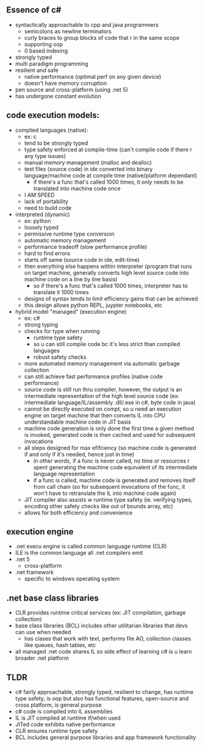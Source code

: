 ## Essence of c#
- syntactically approachable to cpp and java programmers
  - semicolons as newline terminators
  - curly braces to group blocks of code that r in the same scope
  - supporting oop
  - 0 based indexing
- strongly typed
- multi paradigm programming
- resilient and safe
  - native performance (optimal perf on any given device)
  - doesn&#39;t have memory corruption
- pen source and cross-platform (using .net 5)
- has undergone constant evolution

## code execution models:
- complied languages (native):
  - ex: c
  - tend to be strongly typed
  - type safety enforced at compile-time (can&#39;t compile code if there r any type issues)
  - manual memory management (malloc and dealloc)
  - text files (source code) in ide converted into binary language/machine code at compile time (native/platform dependant)
    - if there&#39;s a func that&#39;s called 1000 times, it only needs to be translated into machine code once
  - I AM SPEED
  - lack of portability
  - need to build code
- interpreted (dynamic)
  - ex: python
  - loosely typed
  - permissive runtime type conversion
  - automatic memory management
  - performance tradeoff (slow performance profile)
  - hard to find errors
  - starts off same (source code in ide, edit-time)
  - then everything else happens within interpreter (program that runs on target machine, generally converts high level source code into machine code on a line by line basis)
    - so if there&#39;s a func that&#39;s called 1000 times, interpreter has to translate it 1000 times
  - designs of syntax tends to limit efficiency gains that can be achieved
  - this design allows python REPL, juypter notebooks, etc
- hybrid model &quot;managed&quot; (execution engine)
  - ex: c#
  - strong typing
  - checks for type when running
    - runtime type safety
    - so u can still compile code bc it&#39;s less strict than compiled languages
    - robust safety checks
  - more automated memory management via automatic garbage collection
  - can still achieve fast performance profiles (native code performance)
  - source code is still run thru compiler, however, the output is an intermediate representation of the high level source code (ex: intermediate language/IL/assembly .dll/.exe in c#, byte code in java)
  - cannot be directly executed on compt, so u need an execution engine on target machine that then converts IL into CPU understandable machine code in JIT basis
  - machine code generation is only done the first time a given method is invoked, generated code is then cached and used for subsequent invocations
  - all steps designed for max efifciency (so machine code is generated if and only if it&#39;s needed, hence just in time)
    - in other words, if a func is never called, no time or resources r spent generating the machine code equivalent of its intermediate language representation
    - if a func is called, machine code is generated and removes itself from call chain (so for subsequent invocations of the func, it won&#39;t have to retranslate the IL into machine code again)
  - JIT compiler also assists w runtime type safety (ie. verifying types, encoding other safety checks like out of bounds array, etc)
  - allows for both efficiency and convenience

## execution engine
- .net execu engine is called common language runtime (CLR)
- ILE is the common language all .net compilers emit
- .net 5
  - cross-platform
- .net framework
  - specific to windows operating system

## .net base class libraries
- CLR provides runtime critical services (ex: JIT compilation, garbage collection)
- base class libraries (BCL) includes other utilitarian libraries that devs can use when needed
  - has clases that work with text, performs file AO, collection classes like queues, hash tables, etc
- all managed .net code shares IL so side effect of learning c# is u learn broader .net platform

## TLDR
- c# fairly approachable, strongly typed, resilient to change, has runtime type safety, is oop but also has functional features, open-source and cross platform, is general purpose
- c# code is compiled into IL assemblies
- IL is JIT compiled at runtime if/when used
- JITed code exhibits native performance
- CLR ensures runtime type safety
- BCL includes general purpose libraries and app framework functionality
